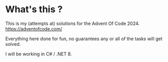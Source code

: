 # What's this ? 
This is my (attempts at) solutions for the Advent Of Code 2024.
https://adventofcode.com/

Everything here done for fun, no guarantees any or all of the tasks will get solved.

I will be working in C# / .NET 8.
